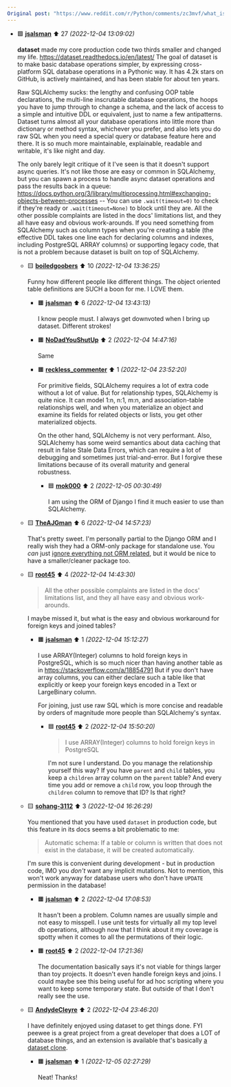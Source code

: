 ```yaml
---
Original post: "https://www.reddit.com/r/Python/comments/zc3mvf/what_is_your_favorite_most_underrated_3rd_party"
---
```


* 🟩 **[jsalsman](https://www.reddit.com/user/jsalsman)** ⬆️ 27 _(2022-12-04 13:09:02)_

	**dataset** made my core production code two thirds smaller and changed my life. https://dataset.readthedocs.io/en/latest/ The goal of dataset is to make basic database operations simpler, by expressing cross-platform SQL database operations in a Pythonic way. It has 4.2k stars on GitHub, is actively maintained, and has been stable for about ten years.

	Raw SQLAlchemy sucks: the lengthy and confusing OOP table declarations, the multi-line inscrutable database operations, the hoops you have to jump through to change a schema, and the lack of access to a simple and intuitive DDL or equivalent, just to name a few antipatterns. Dataset turns almost all your database operations into little more than dictionary or method syntax, whichever you prefer, and also lets you do raw SQL when you need a special query or database feature here and there. It is so much more maintainable, explainable, readable and writable, it's like night and day.

	The only barely legit critique of it I've seen is that it doesn't support async queries. It's not like those are easy or common in SQLAlchemy, but you can spawn a process to handle async dataset operations and pass the results back in a queue: https://docs.python.org/3/library/multiprocessing.html#exchanging-objects-between-processes -- You can use ``.wait(timeout=0)`` to check if they're ready or ``.wait(timeout=None)`` to block until they are. All the other possible complaints are listed in the docs' limitations list, and they all have easy and obvious work-arounds. If you need something from SQLAlchemy such as column types when you're creating a table (the effective DDL takes one line each for declaring columns and indexes, including PostgreSQL ARRAY columns) or supporting legacy code, that is not a problem because dataset is built on top of SQLAlchemy.

	* 🟨 **[boiledgoobers](https://www.reddit.com/user/boiledgoobers)** ⬆️ 10 _(2022-12-04 13:36:25)_

		Funny how different people like different things. The object oriented table definitions are SUCH a boon for me. I LOVE them.

		* 🟧 **[jsalsman](https://www.reddit.com/user/jsalsman)** ⬆️ 6 _(2022-12-04 13:43:13)_

			I know people must. I always get downvoted when I bring up dataset. Different strokes!

		* 🟧 **[NoDadYouShutUp](https://www.reddit.com/user/NoDadYouShutUp)** ⬆️ 2 _(2022-12-04 14:47:16)_

			Same

		* 🟧 **[reckless_commenter](https://www.reddit.com/user/reckless_commenter)** ⬆️ 1 _(2022-12-04 23:52:20)_

			For primitive fields, SQLAlchemy requires a lot of extra code without a lot of value. But for relationship types, SQLAlchemy is quite nice. It can model 1:n, n:1, m:n, and association-table relationships well, and when you materialize an object and examine its fields for related objects or lists, you get other materialized objects.
			
			On the other hand, SQLAlchemy is not very performant. Also, SQLAlchemy has some weird semantics about data caching that result in false Stale Data Errors, which can require a lot of debugging and sometimes just trial-and-error. But I forgive these limitations because of its overall maturity and general robustness.

			* 🟦 **[mok000](https://www.reddit.com/user/mok000)** ⬆️ 2 _(2022-12-05 00:30:49)_

				I am using the ORM of Django I find it much easier to use than SQLAlchemy.

	* 🟨 **[TheAJGman](https://www.reddit.com/user/TheAJGman)** ⬆️ 6 _(2022-12-04 14:57:23)_

		That's pretty sweet. I'm personally partial to the Django ORM and I really wish they had a ORM-only package for standalone use. You *can* just [ignore everything not ORM related](https://github.com/dancaron/Django-ORM), but it would be nice to have a smaller/cleaner package too.

	* 🟨 **[root45](https://www.reddit.com/user/root45)** ⬆️ 4 _(2022-12-04 14:43:30)_

		>All the other possible complaints are listed in the docs' limitations list, and they all have easy and obvious work-arounds.
		
		I maybe missed it, but what is the easy and obvious workaround for foreign keys and joined tables?

		* 🟧 **[jsalsman](https://www.reddit.com/user/jsalsman)** ⬆️ 1 _(2022-12-04 15:12:27)_

			I use ARRAY(Integer) columns to hold foreign keys in PostgreSQL, which is so much nicer than having another table as in https://stackoverflow.com/a/18854791 But if you don't have array columns, you can either declare such a table like that explicitly or keep your foreign keys encoded in a Text or LargeBinary column.
			
			For joining, just use raw SQL which is more concise and readable by orders of magnitude more people than SQLAlchemy's syntax.

			* 🟦 **[root45](https://www.reddit.com/user/root45)** ⬆️ 2 _(2022-12-04 15:50:20)_

				> I use ARRAY(Integer) columns to hold foreign keys in PostgreSQL
				
				I'm not sure I understand. Do you manage the relationship yourself this way? If you have `parent` and `child` tables, you keep a `children` array column on the `parent` table? And every time you add or remove a `child` row, you loop through the `children` column to remove that ID? Is that right?

	* 🟨 **[sohang-3112](https://www.reddit.com/user/sohang-3112)** ⬆️ 3 _(2022-12-04 16:26:29)_

		You mentioned that you have used `dataset` in production code, but this feature in its docs seems a bit problematic to me:
		
		> Automatic schema: If a table or column is written that does not exist in the database, it will be created automatically.
		
		I'm sure this is convenient during development - but in production code, IMO you *don't* want any implicit mutations. Not to mention, this won't work anyway for database users who don't have `UPDATE` permission in the database!

		* 🟧 **[jsalsman](https://www.reddit.com/user/jsalsman)** ⬆️ 2 _(2022-12-04 17:08:53)_

			It hasn't been a problem. Column names are usually simple and not easy to misspell. I use unit tests for virtually all my top level db operations, although now that I think about it my coverage is spotty when it comes to all the permutations of their logic.

		* 🟧 **[root45](https://www.reddit.com/user/root45)** ⬆️ 2 _(2022-12-04 17:21:36)_

			The documentation basically says it's not viable for things larger than toy projects. It doesn't even handle foreign keys and joins. I could maybe see this being useful for ad hoc scripting where you want to keep some temporary state. But outside of that I don't really see the use.

	* 🟨 **[AndydeCleyre](https://www.reddit.com/user/AndydeCleyre)** ⬆️ 2 _(2022-12-04 23:46:20)_

		I have definitely enjoyed using dataset to get things done. FYI peewee is a great project from a great developer that does a LOT of database things, and an extension is available that's basically [a dataset clone](http://docs.peewee-orm.com/en/latest/peewee/playhouse.html#dataset).

		* 🟧 **[jsalsman](https://www.reddit.com/user/jsalsman)** ⬆️ 1 _(2022-12-05 02:27:29)_

			Neat! Thanks!
